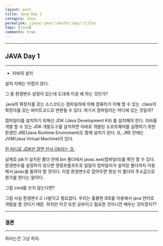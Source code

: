 ```yaml
---
layout: post
title: Java Day 1
category: Java
permalink: /java/:year/:month/:day/:title/
tags: [java]
comments: true
---
```


---

## JAVA Day 1

---

- 자바의 설치

설치 자체는 어렵지 않다.

그 중 환경변수 설정이 있는데 도대체 이걸 왜 하는 것인가?

.java의 확장자를 갖는 소스코드는 컴파일러에 의해 컴퓨터가 이해 할 수 있는 .class의 확장자를 갖는 바이트코드로 변환될 수 있다. 여기서 컴파일러는 어디에 있는 것일까?

컴파일러를 설치하기 위해선 JDK (Java Development Kit) 를 설치해야 한다. 자바를 개발 할 수 있는 JDK 개발도구를 설치하면 자바로 개발된 소프트웨어를 실행하기 위한 환경인 JRE(Java Runtime Enviroment)도 함께 설치가 된다. 또, JRE 안에는 JVM(Java Virtual Machine)이 있다.

<u>한 마디로 JDK만 깔면 만사 OK라는 것.</u>

실제로 jdk가 설치된 폴더 안에 bin 폴더에서 javac.exe(컴파일러)를 확인 할 수 있다. 환경변수를 설정하지 않으면 명령프롬프트로 일일이 컴파일러가 설치된 폴더까지 이동해서 javac를 돌려야 할 것이다. 이걸 환경변수로 잡아두면 항상 이 폴더의 주소값으로 뭔가를 한다는 말이다.

그럼 cmd를 쓰지 않는다면?

그럼 사실 환경변수고 나발이고 필요없다. 우리는 훌륭한 IDE를 이용해서 java 언어로 개발을 할 것이기 때문. 하지만 이것 또한 공부이고 필요한 것이니깐 배우는 것이겠지??

---

### 결론

---

하라는건 그냥 하자.
